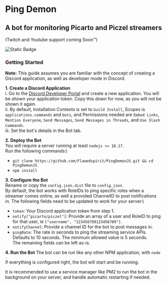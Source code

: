 # Ping Demon
## A bot for monitoring Picarto and Piczel streamers

(Twitch and Youtube support coming Soon™️)

![Static Badge](https://img.shields.io/badge/Ping%20Demon-1.1.6-darkred)

### Getting Started
**Note:** This guide assumes you are familiar with the concept of creating a Discord application, as well as developer mode in Discord.

**1. Create a Discord Application**\
i. Go to the [Discord Developer Portal](https://discord.com/developers/applications) and create a new application. You will be shown your application token. Copy this down for now, as you will not be shown it again.\
ii. By default, Installation Contexts is set to `Guild Install`, Scopes is `applications.commands` and `bots`, and Permissions needed are `Embed Links`, `Mention Everyone`, `Send Messages`, `Send Messages in Threads`, and `Use Slash Commands`.\
iii. Set the bot's details in the Bot tab.

**2. Deploy the Bot**\
You will require a server running at least `nodejs >= 18.17`.\
Run the following commands:\
- `git clone https://github.com/Flawedspirit/PingDemonJS.git && cd PingDemonJS`
- `npm install`

**3. Configure the Bot**\
Rename or copy the `config.json.dist` file to `config.json`.\
By default, the bot works with RoleIDs to ping specific roles when a streamer comes online, as well a provided ChannelID to post notifications in.
The following fields need to be updated to work for your server:\
- `token`: Your Discord application token from step 1.
- `notify["picarto/piczel"]`: Provide an array of a user and RoleID to ping for that user, ie `["username", "123456789123456789"]`.
- `notifyChannel`: Provide a channel ID for the bot to post messages in.
- `pingRate`: The rate in seconds to ping the streaming service APIs. Defaults to 10 seconds. The minimum allowed value is 5 seconds.\
The remaining fields can be left as-is.

**4. Run the Bot**
The bot can be run like any other NPM application, with `node .`\
If everything is configured right, the bot will start and be running.

It is recommended to use a service manager like PM2 to run the bot in the background on your server, and handle automatic restarting if needed.
